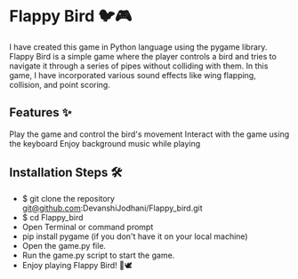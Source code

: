 
# Flappy Bird 🐦🎮
I have created this game in Python language using the pygame library. Flappy Bird is a simple game where the player controls a bird and tries to navigate it through a series of pipes without colliding with them. In this game, I have incorporated various sound effects like wing flapping, collision, and point scoring.

## Features ✨
Play the game and control the bird's movement
Interact with the game using the keyboard
Enjoy background music while playing

## Installation Steps 🛠️
- $ git clone the repository git@github.com:DevanshiJodhani/Flappy_bird.git
- $ cd Flappy_bird
- Open Terminal or command prompt
- pip install pygame (if you don't have it on your local machine)
- Open the game.py file.
- Run the game.py script to start the game.
- Enjoy playing Flappy Bird! 🎉🕊️